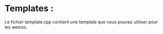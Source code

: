 # Templates :
Le fichier template.cpp contient une template que vous pouvez utiliser pour les wemos.
